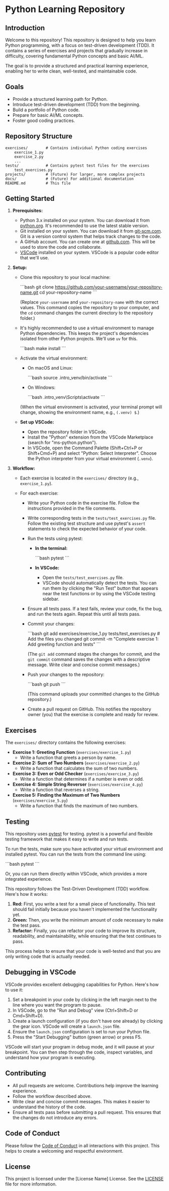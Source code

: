 # Python Learning Repository

## Introduction

Welcome to this repository! This repository is designed to help you learn Python programming, with a focus on test-driven development (TDD). It contains a series of exercises and projects that gradually increase in difficulty, covering fundamental Python concepts and basic AI/ML.

The goal is to provide a structured and practical learning experience, enabling her to write clean, well-tested, and maintainable code.

## Goals

* Provide a structured learning path for Python.
* Introduce test-driven development (TDD) from the beginning.
* Build a portfolio of Python code.
* Prepare for basic AI/ML concepts.
* Foster good coding practices.

## Repository Structure

    exercises/        # Contains individual Python coding exercises
        exercise_1.py
        exercise_2.py
        ...
    tests/            # Contains pytest test files for the exercises
        test_exercises.py
    projects/         # (Future) For larger, more complex projects
    docs/             # (Future) For additional documentation
    README.md         # This file

## Getting Started

1.  **Prerequisites:**

    * Python 3.x installed on your system. You can download it from [python.org](https://www.python.org/). It's recommended to use the latest stable version.
    * Git installed on your system. You can download it from [git-scm.com](https://git-scm.com/). Git is a version control system that helps track changes to the code.
    * A GitHub account. You can create one at [github.com](https://github.com/). This will be used to store the code and collaborate.
    * [VSCode](https://code.visualstudio.com/) installed on your system. VSCode is a popular code editor that we'll use.

2.  **Setup:**

    * Clone this repository to your local machine:

        \`\`\`bash
        git clone https://github.com/your-username/your-repository-name.git
        cd your-repository-name
        \`\`\`

        (Replace `your-username` and `your-repository-name` with the correct values. This command copies the repository to your computer, and the `cd` command changes the current directory to the repository folder.)

    * It's highly recommended to use a virtual environment to manage Python dependencies. This keeps the project's dependencies isolated from other Python projects.  We'll use `uv` for this. 
        
        \`\`\`bash
        make install
        \`\`\`
    
    * Activate the virtual environment:
        * On macOS and Linux:
        
            \`\`\`bash
            source .intro_venv/bin/activate
            \`\`\`
        * On Windows:
        
            \`\`\`bash
            .intro_venv\\Scripts\\activate
            \`\`\`
            
        (When the virtual environment is activated, your terminal prompt will change, showing the environment name, e.g., `(.venv) $`.)

    * **Set up VSCode:**
        * Open the repository folder in VSCode.
        * Install the "Python" extension from the VSCode Marketplace (search for "ms-python.python").
        * In VSCode, open the Command Palette (Shift+Ctrl+P or Shift+Cmd+P) and select "Python: Select Interpreter".  Choose the Python interpreter from your virtual environment (`.venv`).

3.  **Workflow:**

    * Each exercise is located in the `exercises/` directory (e.g., `exercise_1.py`).
    * For each exercise:

        * Write your Python code in the exercise file. Follow the instructions provided in the file comments.
        * Write corresponding tests in the `tests/test_exercises.py` file. Follow the existing test structure and use pytest's `assert` statements to check the expected behavior of your code.
        * Run the tests using pytest:
            * **In the terminal:**
                
                \`\`\`bash
                pytest
                \`\`\`
            * **In VSCode:**
                * Open the `tests/test_exercises.py` file.
                * VSCode should automatically detect the tests. You can run them by clicking the "Run Test" button that appears near the test functions or by using the VSCode testing sidebar.

        * Ensure all tests pass. If a test fails, review your code, fix the bug, and run the tests again. Repeat this until all tests pass.
        * Commit your changes:

            \`\`\`bash
            git add exercises/exercise_1.py tests/test_exercises.py  # Add the files you changed
            git commit -m "Complete exercise 1: Add greeting function and tests"
            \`\`\`

            (The `git add` command stages the changes for commit, and the `git commit` command saves the changes with a descriptive message. Write clear and concise commit messages.)
        * Push your changes to the repository:

            \`\`\`bash
            git push
            \`\`\`

            (This command uploads your committed changes to the GitHub repository.)
        * Create a pull request on GitHub. This notifies the repository owner (you) that the exercise is complete and ready for review.

## Exercises

The `exercises/` directory contains the following exercises:

* **Exercise 1: Greeting Function** (`exercises/exercise_1.py`)
    * Write a function that greets a person by name.
* **Exercise 2: Sum of Two Numbers** (`exercises/exercise_2.py`)
    * Write a function that calculates the sum of two numbers.
* **Exercise 3: Even or Odd Checker** (`exercises/exercise_3.py`)
    * Write a function that determines if a number is even or odd.
* **Exercise 4: Simple String Reverser** (`exercises/exercise_4.py`)
    * Write a function that reverses a string.
* **Exercise 5: Finding the Maximum of Two Numbers** (`exercises/exercise_5.py`)
    * Write a function that finds the maximum of two numbers.

## Testing

This repository uses [pytest](https://pytest.org/) for testing. pytest is a powerful and flexible testing framework that makes it easy to write and run tests.

To run the tests, make sure you have activated your virtual environment and installed pytest.  You can run the tests from the command line using:

\`\`\`bash
pytest
\`\`\`

Or, you can run them directly within VSCode, which provides a more integrated experience.

This repository follows the Test-Driven Development (TDD) workflow. Here's how it works:

1.  **Red:** First, you write a test for a small piece of functionality. This test should fail initially because you haven't implemented the functionality yet.
2.  **Green:** Then, you write the minimum amount of code necessary to make the test pass.
3.  **Refactor:** Finally, you can refactor your code to improve its structure, readability, and maintainability, while ensuring that the test continues to pass.

This process helps to ensure that your code is well-tested and that you are only writing code that is actually needed.

## Debugging in VSCode

VSCode provides excellent debugging capabilities for Python.  Here's how to use it:

1.  Set a breakpoint in your code by clicking in the left margin next to the line where you want the program to pause.
2.  In VSCode, go to the "Run and Debug" view (Ctrl+Shift+D or Cmd+Shift+D).
3.  Create a launch configuration (if you don't have one already) by clicking the gear icon.  VSCode will create a `launch.json` file.
4.  Ensure the `launch.json` configuration is set to run your Python file.
5.  Press the "Start Debugging" button (green arrow) or press F5.

VSCode will start your program in debug mode, and it will pause at your breakpoint. You can then step through the code, inspect variables, and understand how your program is executing.

## Contributing

* All pull requests are welcome. Contributions help improve the learning experience.
* Follow the workflow described above.
* Write clear and concise commit messages. This makes it easier to understand the history of the code.
* Ensure all tests pass before submitting a pull request. This ensures that the changes do not introduce any errors.

## Code of Conduct

Please follow the [Code of Conduct](CODE_OF_CONDUCT.md) in all interactions with this project. This helps to create a welcoming and respectful environment.

## License

This project is licensed under the [License Name] License. See the [LICENSE](LICENSE) file for more information.
